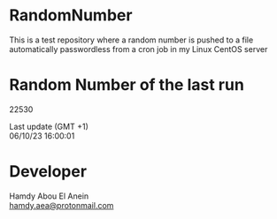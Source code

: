 # RandomNumber    
This is a test repository where a random number is pushed to a file automatically passwordless from a cron job in my Linux CentOS server    
# Random Number of the last run   
22530
      
Last update (GMT +1)    
06/10/23 16:00:01
# Developer    
Hamdy Abou El Anein   
hamdy.aea@protonmail.com
